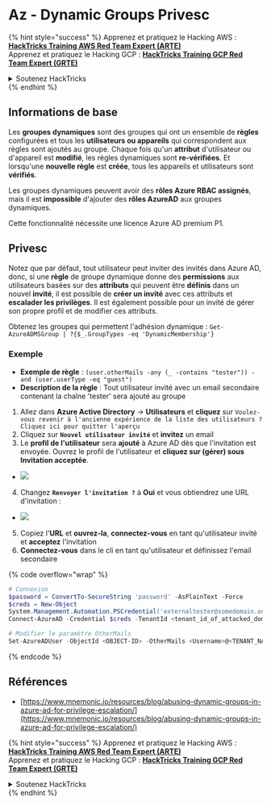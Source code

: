# Az - Dynamic Groups Privesc

{% hint style="success" %}
Apprenez et pratiquez le Hacking AWS :<img src="/.gitbook/assets/image.png" alt="" data-size="line">[**HackTricks Training AWS Red Team Expert (ARTE)**](https://training.hacktricks.xyz/courses/arte)<img src="/.gitbook/assets/image.png" alt="" data-size="line">\
Apprenez et pratiquez le Hacking GCP : <img src="/.gitbook/assets/image (2).png" alt="" data-size="line">[**HackTricks Training GCP Red Team Expert (GRTE)**<img src="/.gitbook/assets/image (2).png" alt="" data-size="line">](https://training.hacktricks.xyz/courses/grte)

<details>

<summary>Soutenez HackTricks</summary>

* Consultez les [**plans d'abonnement**](https://github.com/sponsors/carlospolop) !
* **Rejoignez le** 💬 [**groupe Discord**](https://discord.gg/hRep4RUj7f) ou le [**groupe telegram**](https://t.me/peass) ou **suivez-nous** sur **Twitter** 🐦 [**@hacktricks\_live**](https://twitter.com/hacktricks\_live)**.**
* **Partagez des astuces de hacking en soumettant des PRs aux dépôts github** [**HackTricks**](https://github.com/carlospolop/hacktricks) et [**HackTricks Cloud**](https://github.com/carlospolop/hacktricks-cloud).

</details>
{% endhint %}

## Informations de base

Les **groupes dynamiques** sont des groupes qui ont un ensemble de **règles** configurées et tous les **utilisateurs ou appareils** qui correspondent aux règles sont ajoutés au groupe. Chaque fois qu'un **attribut** d'utilisateur ou d'appareil est **modifié**, les règles dynamiques sont **re-vérifiées**. Et lorsqu'une **nouvelle règle** est **créée**, tous les appareils et utilisateurs sont **vérifiés**.

Les groupes dynamiques peuvent avoir des **rôles Azure RBAC assignés**, mais il est **impossible** d'ajouter des **rôles AzureAD** aux groupes dynamiques.

Cette fonctionnalité nécessite une licence Azure AD premium P1.

## Privesc

Notez que par défaut, tout utilisateur peut inviter des invités dans Azure AD, donc, si une **règle** de groupe dynamique donne des **permissions** aux utilisateurs basées sur des **attributs** qui peuvent être **définis** dans un nouvel **invité**, il est possible de **créer un invité** avec ces attributs et **escalader les privilèges**. Il est également possible pour un invité de gérer son propre profil et de modifier ces attributs.

Obtenez les groupes qui permettent l'adhésion dynamique : `Get-AzureADMSGroup | ?{$_.GroupTypes -eq 'DynamicMembership'}`

### Exemple

* **Exemple de règle** : `(user.otherMails -any (_ -contains "tester")) -and (user.userType -eq "guest")`
* **Description de la règle** : Tout utilisateur invité avec un email secondaire contenant la chaîne 'tester' sera ajouté au groupe

1. Allez dans **Azure Active Directory** -> **Utilisateurs** et **cliquez** sur `Voulez-vous revenir à l'ancienne expérience de la liste des utilisateurs ? Cliquez ici pour quitter l'aperçu`
2. Cliquez sur **`Nouvel utilisateur invité`** et **invitez** un email
3. Le **profil de l'utilisateur** sera **ajouté** à Azure AD dès que l'invitation est envoyée. Ouvrez le profil de l'utilisateur et **cliquez sur (gérer) sous Invitation acceptée**.
* ![](<../../../.gitbook/assets/image (281).png>)
4. Changez **`Renvoyer l'invitation ?`** à **Oui** et vous obtiendrez une URL d'invitation :
* ![](<../../../.gitbook/assets/image (205).png>)
5. Copiez l'**URL** et **ouvrez-la**, **connectez-vous** en tant qu'utilisateur invité et **acceptez** l'invitation
6. **Connectez-vous** dans le cli en tant qu'utilisateur et définissez l'email secondaire

{% code overflow="wrap" %}
```powershell
# Connexion
$password = ConvertTo-SecureString 'password' -AsPlainText -Force
$creds = New-Object
System.Management.Automation.PSCredential('externaltester@somedomain.onmicrosoft.com', $Password)
Connect-AzureAD -Credential $creds -TenantId <tenant_id_of_attacked_domain>

# Modifier le paramètre OtherMails
Set-AzureADUser -ObjectId <OBJECT-ID> -OtherMails <Username>@<TENANT_NAME>.onmicrosoft.com -Verbose
```
{% endcode %}

## Références

* [https://www.mnemonic.io/resources/blog/abusing-dynamic-groups-in-azure-ad-for-privilege-escalation/](https://www.mnemonic.io/resources/blog/abusing-dynamic-groups-in-azure-ad-for-privilege-escalation/)

{% hint style="success" %}
Apprenez et pratiquez le Hacking AWS :<img src="/.gitbook/assets/image.png" alt="" data-size="line">[**HackTricks Training AWS Red Team Expert (ARTE)**](https://training.hacktricks.xyz/courses/arte)<img src="/.gitbook/assets/image.png" alt="" data-size="line">\
Apprenez et pratiquez le Hacking GCP : <img src="/.gitbook/assets/image (2).png" alt="" data-size="line">[**HackTricks Training GCP Red Team Expert (GRTE)**<img src="/.gitbook/assets/image (2).png" alt="" data-size="line">](https://training.hacktricks.xyz/courses/grte)

<details>

<summary>Soutenez HackTricks</summary>

* Consultez les [**plans d'abonnement**](https://github.com/sponsors/carlospolop) !
* **Rejoignez le** 💬 [**groupe Discord**](https://discord.gg/hRep4RUj7f) ou le [**groupe telegram**](https://t.me/peass) ou **suivez-nous** sur **Twitter** 🐦 [**@hacktricks\_live**](https://twitter.com/hacktricks\_live)**.**
* **Partagez des astuces de hacking en soumettant des PRs aux dépôts github** [**HackTricks**](https://github.com/carlospolop/hacktricks) et [**HackTricks Cloud**](https://github.com/carlospolop/hacktricks-cloud).

</details>
{% endhint %}
